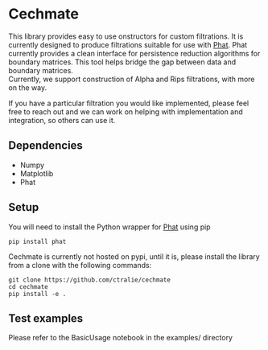 # Cechmate

This library provides easy to use  onstructors for custom filtrations. 
It is currently designed to produce filtrations suitable for use with [Phat](https://github.com/xoltar/phat). 
Phat currently provides a clean interface for persistence reduction algorithms for boundary matrices. 
This tool helps bridge the gap between data and boundary matrices.  
Currently, we support construction of Alpha and Rips filtrations, with more on the way.  

If you have a particular filtration you would like implemented, please feel free to reach out and we can work on helping with implementation and integration, so others can use it.

## Dependencies
* Numpy
* Matplotlib
* Phat

## Setup
You will need to install the Python wrapper for [Phat](https://github.com/xoltar/phat) using pip

```
pip install phat
```

Cechmate is currently not hosted on pypi, until it is, please install the library from a clone with the following commands:
```
git clone https://github.com/ctralie/cechmate
cd cechmate
pip install -e .
```

## Test examples

Please refer to the BasicUsage notebook in the examples/ directory
